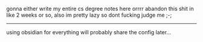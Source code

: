 gonna either write my entire cs degree notes here orrrr abandon this shit in like 2 weeks or so, also im pretty lazy so dont fucking judge me ;-;

---

using obsidian for everything will probably share the config later...